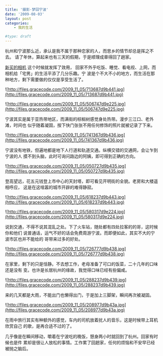 ```yaml
---
title: '摄影·梦回宁波'
date: '2009-08-03'
layout: post
categories:
    - 我的生活

#type: draft
---
```


杭州和宁波那么近，承认是我不属于那种恋家的人，而思乡的情节却总是挥之不去。 请了年休，算起来也有三天的假期，于是顺理成章得回了趟家。

 [新买的相机]({{site.urls}}/posts/2969/) 这个时候就发挥了效用， 回家不外乎吃饭、睡觉、看电视、上网，而相机给「宅男」的生活平添了几分乐趣。宁 波是个不大不小的地方，而生活在那种地方，剩下需要做的仅仅是享受生活了。

![http://files.gracecode.com/2009_11_05/713687d9b441.jpg](http://files.gracecode.com/2009_11_05/713687d9b441.jpg)

![http://files.gracecode.com/2009_11_05/506747d9e225.jpg](http://files.gracecode.com/2009_11_05/506747d9e225.jpg)

宁波其实是属于亚热带地区，而满街的棕榈树感觉身处热带。漫步三江口、老外滩，时间也 似乎随着凝固，按下快门张张不用任何修饰的照片就被记录了下来。

![http://files.gracecode.com/2009_11_05/741367d9b436.jpg](http://files.gracecode.com/2009_11_05/741367d9b436.jpg)

宁波没有地铁，但遍地都是地下人行道和轨道交通。纵横交错的交通网，会让乍到宁波的人 摸不到头脑，此时可询问路边的阿姨，即可得到正确的方向。

![http://files.gracecode.com/2009_11_05/050727d9b435.jpg](http://files.gracecode.com/2009_11_05/050727d9b435.jpg)

登高望远，花五元钱登上市中心的天封塔，即可看见开明街的全貌。老房和大楼遥相呼应， 这是在这喧嚣的城市开辟的难得静寂。

![http://files.gracecode.com/2009_11_05/618237d9b443.jpg](http://files.gracecode.com/2009_11_05/618237d9b443.jpg)

![http://files.gracecode.com/2009_11_05/580317d9e224.jpg](http://files.gracecode.com/2009_11_05/580317d9e224.jpg)

说到交通，不得不说其混乱之处。下了火车站，随处都有四处拉客的的哥，这时候你和他们 说普通话，运气不好的话会免费周游宁波。而即便如此，其实不大的宁波市区也并不能给的 哥带来过多的好处。

![http://files.gracecode.com/2009_11_05/726777d9b438.jpg](http://files.gracecode.com/2009_11_05/726777d9b438.jpg)

在家里，剩下的只是恬静。不去想工作，老母准备了可口的饭菜，二十几年的口味还是没有 变。也许是长居杭州的缘故，我觉得口味已经有些偏咸。

![http://files.gracecode.com/2009_11_05/288237d9b439.jpg](http://files.gracecode.com/2009_11_05/288237d9b439.jpg)

来的几天都是大雨，不能出门也懒得出门，于是加上三脚架，瞬间再次被凝固。

![http://files.gracecode.com/2009_11_05/208977d9b43a.jpg](http://files.gracecode.com/2009_11_05/208977d9b43a.jpg)

在雨中旅行其实有种额外的感觉，车内的司机放着扰人的音乐，这是时候带上耳机欣赏自己 的歌，是再合适不过的了。

几乎像是在瞬间移动，嚼着在宁波吃的晚饭，憩身两小时就回到了杭州。回家有时候也是件 累却是很让人放松的事情。工作累了回趟家，任何的烦恼和不安早已经被抛之脑后。
